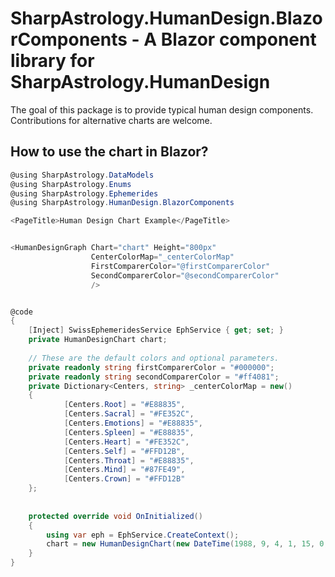 # SharpAstrology.HumanDesign.BlazorComponents - A Blazor component library for SharpAstrology.HumanDesign

The goal of this package is to provide typical human design components. Contributions for alternative charts are welcome.

## How to use the chart in Blazor?
```C#
@using SharpAstrology.DataModels
@using SharpAstrology.Enums
@using SharpAstrology.Ephemerides
@using SharpAstrology.HumanDesign.BlazorComponents

<PageTitle>Human Design Chart Example</PageTitle>


<HumanDesignGraph Chart="chart" Height="800px"
                  CenterColorMap="_centerColorMap"
                  FirstComparerColor="@firstComparerColor"
                  SecondComparerColor="@secondComparerColor"
                  />


@code
{
    [Inject] SwissEphemeridesService EphService { get; set; }
    private HumanDesignChart chart;
    
    // These are the default colors and optional parameters.
    private readonly string firstComparerColor = "#000000";
    private readonly string secondComparerColor = "#ff4081";
    private Dictionary<Centers, string> _centerColorMap = new()
    {
            [Centers.Root] = "#E88835",
            [Centers.Sacral] = "#FE352C",
            [Centers.Emotions] = "#E88835",
            [Centers.Spleen] = "#E88835",
            [Centers.Heart] = "#FE352C",
            [Centers.Self] = "#FFD12B",
            [Centers.Throat] = "#E88835",
            [Centers.Mind] = "#87FE49",
            [Centers.Crown] = "#FFD12B"
    };
    
    
    protected override void OnInitialized()
    {
        using var eph = EphService.CreateContext();
        chart = new HumanDesignChart(new DateTime(1988, 9, 4, 1, 15, 0, DateTimeKind.Utc), eph);
    }
}
```